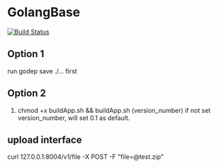 # GolangBase

[![Build Status](https://travis-ci.org/iamfaith/GolangBase.svg?branch=master)](https://travis-ci.org/iamfaith/GolangBase)

## Option 1

run godep save ./... first

## Option 2

1. chmod +x buildApp.sh && buildApp.sh (version_number) if not set version_number, will set 0.1 as default.


## upload interface

curl 127.0.0.1:8004/v1/file -X POST -F "file=@test.zip"  